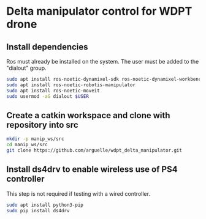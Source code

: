 # Delta manipulator control for WDPT drone

## Install dependencies
Ros must already be installed on the system.
The user must be added to the "dialout" group.

```bash
sudo apt install ros-noetic-dynamixel-sdk ros-noetic-dynamixel-workbench*
sudo apt install ros-noetic-robotis-manipulator
sudo apt install ros-noetic-moveit
sudo usermod -aG dialout $USER
```

## Create a catkin workspace and clone with repository into src

```bash
mkdir -p manip_ws/src
cd manip_ws/src
git clone https://github.com/arguelle/wdpt_delta_manipulator.git
```

## Install ds4drv to enable wireless use of PS4 controller
This step is not required if testing with a wired controller.

```bash
sudo apt install python3-pip
sudo pip install ds4drv
```

